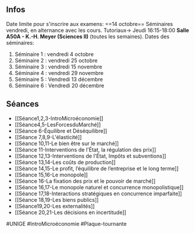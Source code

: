 ## Infos
Date limite pour s'inscrire aux examens: ==14 octobre==
Séminaires vendredi, en alternance avec les cours.
Tutoriaux-> Jeudi 16:15-18:00 **Salle A50A - K.-H. Meyer (Sciences II)** (toutes les semaines).
Dates des séminaires:
1. Séminaire 1 : vendredi 4 octobre
2. Séminaire 2 : vendredi 25 octobre
3. Séminaire 3 : vendredi 15 novembre
4. Séminaire 4 : vendredi 29 novembre
5. Séminaire 5 : Vendredi 13 décembre
6. Séminaire 6 : Vendredi 20 décembre
## Séances
- [[Séance1,2,3-IntroMicroéconomie]]
- [[Séance4,5-LesForcesduMarché]]
- [[Séance 6-Équilibre et Déséquilibre]]
- [[Séance 7,8,9-L'élasticité]]
- [[Séance 10,11-Le bien être sur le marché]]
- [[Séance 11-Interventions de l'État, la régulation des prix]]
- [[Séance 12,13-Interventions de l'État, Impôts et subventions]]
- [[Séance 13,14-Les coûts de production]]
- [[Séance 14,15-Le profit, l’équilibre de l’entreprise et le long terme]]
- [[Séance 15,16-Le monopole]]
- [[Séance 16-La fixation des prix et le pouvoir de marché]]
- [[Séance 16,17-Le monopole naturel et concurrence monopolistique]]
- [[Séance 17,18-Interactions stratégiques en concurrence imparfaite]]
- [[Séance 18,19-Les biens publics]]
- [[Séance19,20-Les externalités]]
- [[Séance 20,21-Les décisions en incertitude]]

#UNIGE #IntroMicroéconomie #Plaque-tournante 